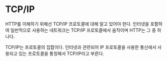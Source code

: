 # TCP/IP

HTTP를 이해하기 위해선 TCP/IP 프로토콜에 대해 알고 있어야 한다.
인터넷을 포함하여 일반적으로 사용하는 네트워크는 TCP/IP 프로토콜에서 움직이며 HTTP는 그 중 하나다.

TCP/IP는 프로토콜의 집합이다. 인터넷과 관련되어 IP 프로토콜을 사용한 통신에서 사용되고 있는 프로토콜을 통칭해서 TCP/IP라고 부른다.
